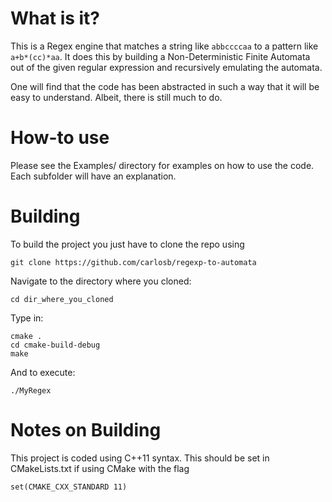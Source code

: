 # What is it?
This is a Regex engine that matches a string like `abbccccaa` to a pattern like `a+b*(cc)*aa`.
It does this by building a Non-Deterministic Finite Automata  out of the given regular expression and recursively
emulating the automata.

One will find that the code has been abstracted in such a way that it will be easy to understand.
Albeit, there is still much to do.

# How-to use
Please see the Examples/ directory for examples on how to use the code. Each subfolder will have an explanation.

# Building

To build the project you just have to clone the repo using

`git clone https://github.com/carlosb/regexp-to-automata`

Navigate to the directory where you cloned:

`cd dir_where_you_cloned`

Type in:

````
cmake .
cd cmake-build-debug
make
````

And to execute:

`./MyRegex`

# Notes on Building
This project is coded using C++11 syntax. This should be set in CMakeLists.txt if using CMake with the flag

`set(CMAKE_CXX_STANDARD 11)`
